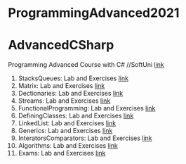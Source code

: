 # ProgrammingAdvanced2021

# AdvancedCSharp
Programming Advanced Course with C# //SoftUni [link](https://softuni.bg/modules/58/csharp-advanced/1280)

1. StacksQueues: Lab and Exercises [link](https://github.com/kaloyanTry/ProgrammingAdvanced2021/tree/main/StacksQueues)
2. Matrix: Lab and Exercises [link](https://github.com/kaloyanTry/ProgrammingAdvanced2021/tree/main/Matrix)
3. Dectionaries: Lab and Exercises [link](https://github.com/kaloyanTry/ProgrammingAdvanced2021/tree/main/SetsDictionaries)
4. Streams: Lab and Exercises [link](https://github.com/kaloyanTry/ProgrammingAdvanced2021/tree/main/StreamsFilesDirecrtories)
5. FunctionalProgramming: Lab and Exercises [link](https://github.com/kaloyanTry/ProgrammingAdvanced2021/tree/main/FunctionalProgramming)
6. DefiningClasses: Lab and Exercises [link](https://github.com/kaloyanTry/ProgrammingAdvanced2021/tree/main/DifiningClasses)
7. LinkedList: Lab and Exercises [link](https://github.com/kaloyanTry/ProgrammingAdvanced2021/tree/main/LinkedList)
8. Generics: Lab and Exercises [link](https://github.com/kaloyanTry/ProgrammingAdvanced2021/tree/main/Generics)
9. InteratorsComparators: Lab and Exercises [link](https://github.com/kaloyanTry/ProgrammingAdvanced2021/tree/main/InteratorsComparators)
10. Algorithms: Lab and Exercises [link](https://github.com/kaloyanTry/ProgrammingAdvanced2021/tree/main/AlgorithmsBasic)
11. Exams: Lab and Exercises [link](https://github.com/kaloyanTry/ProgrammingAdvanced2021/tree/main/OldExams)

